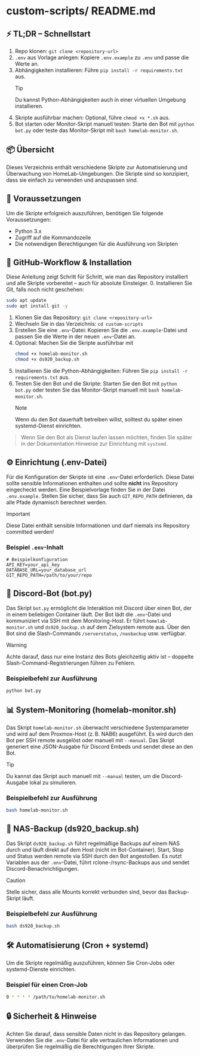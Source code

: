 # custom-scripts/ README.md

## ⚡ TL;DR – Schnellstart
1. Repo klonen: `git clone <repository-url>`
2. `.env` aus Vorlage anlegen: Kopiere `.env.example` zu `.env` und passe die Werte an.
3. Abhängigkeiten installieren: Führe `pip install -r requirements.txt` aus.
   > [!TIP]
   > Du kannst Python-Abhängigkeiten auch in einer virtuellen Umgebung installieren.
4. Skripte ausführbar machen: Optional, führe `chmod +x *.sh` aus.
5. Bot starten oder Monitor-Skript manuell testen: Starte den Bot mit `python bot.py` oder teste das Monitor-Skript mit `bash homelab-monitor.sh`.

## 📦 Übersicht
Dieses Verzeichnis enthält verschiedene Skripte zur Automatisierung und Überwachung von HomeLab-Umgebungen. Die Skripte sind so konzipiert, dass sie einfach zu verwenden und anzupassen sind.

## 🚀 Voraussetzungen
Um die Skripte erfolgreich auszuführen, benötigen Sie folgende Voraussetzungen:
- Python 3.x
- Zugriff auf die Kommandozeile
- Die notwendigen Berechtigungen für die Ausführung von Skripten

## 🔁 GitHub-Workflow & Installation
Diese Anleitung zeigt Schritt für Schritt, wie man das Repository installiert und alle Skripte vorbereitet – auch für absolute Einsteiger.
0. Installieren Sie Git, falls noch nicht geschehen:
   ```bash
   sudo apt update
   sudo apt install git -y
   ```
1. Klonen Sie das Repository: `git clone <repository-url>`
2. Wechseln Sie in das Verzeichnis: `cd custom-scripts`
3. Erstellen Sie eine `.env`-Datei: Kopieren Sie die `.env.example`-Datei und passen Sie die Werte in der neuen `.env`-Datei an.
4. Optional: Machen Sie die Skripte ausführbar mit 
   ```bash
   chmod +x homelab-monitor.sh
   chmod +x ds920_backup.sh
   ```
5. Installieren Sie die Python-Abhängigkeiten: Führen Sie `pip install -r requirements.txt` aus.
6. Testen Sie den Bot und die Skripte: Starten Sie den Bot mit `python bot.py` oder testen Sie das Monitor-Skript manuell mit `bash homelab-monitor.sh`.
   > [!NOTE]
   > Wenn du den Bot dauerhaft betreiben willst, solltest du später einen systemd-Dienst einrichten.
> Wenn Sie den Bot als Dienst laufen lassen möchten, finden Sie später in der Dokumentation Hinweise zur Einrichtung mit `systemd`.

## ⚙️ Einrichtung (.env-Datei)
Für die Konfiguration der Skripte ist eine `.env`-Datei erforderlich. Diese Datei sollte sensible Informationen enthalten und sollte **nicht** ins Repository eingecheckt werden. Eine Beispielvorlage finden Sie in der Datei `.env.example`. Stellen Sie sicher, dass Sie auch `GIT_REPO_PATH` definieren, da alle Pfade dynamisch berechnet werden.
> [!IMPORTANT]
> Diese Datei enthält sensible Informationen und darf niemals ins Repository committed werden!

### Beispiel `.env`-Inhalt
```
# Beispielkonfiguration
API_KEY=your_api_key
DATABASE_URL=your_database_url
GIT_REPO_PATH=/path/to/your/repo
```

## 🤖 Discord-Bot (bot.py)
Das Skript `bot.py` ermöglicht die Interaktion mit Discord über einen Bot, der in einem beliebigen Container läuft. Der Bot lädt die `.env`-Datei und kommuniziert via SSH mit dem Monitoring-Host. Er führt `homelab-monitor.sh` und `ds920_backup.sh` auf dem Zielsystem remote aus. Über den Bot sind die Slash-Commands `/serverstatus`, `/nasbackup` usw. verfügbar.
> [!WARNING]
> Achte darauf, dass nur eine Instanz des Bots gleichzeitig aktiv ist – doppelte Slash-Command-Registrierungen führen zu Fehlern.

### Beispielbefehl zur Ausführung
```bash
python bot.py
```

## 📊 System-Monitoring (homelab-monitor.sh)
Das Skript `homelab-monitor.sh` überwacht verschiedene Systemparameter und wird auf dem Proxmox-Host (z. B. NAB6) ausgeführt. Es wird durch den Bot per SSH remote ausgelöst oder manuell mit `--manual`. Das Skript generiert eine JSON-Ausgabe für Discord Embeds und sendet diese an den Bot.
> [!TIP]
> Du kannst das Skript auch manuell mit `--manual` testen, um die Discord-Ausgabe lokal zu simulieren.

### Beispielbefehl zur Ausführung
```bash
bash homelab-monitor.sh
```

## 💾 NAS-Backup (ds920_backup.sh)
Das Skript `ds920_backup.sh` führt regelmäßige Backups auf einem NAS durch und läuft direkt auf dem Host (nicht im Bot-Container). Start, Stop und Status werden remote via SSH durch den Bot angestoßen. Es nutzt Variablen aus der `.env`-Datei, führt rclone-/rsync-Backups aus und sendet Discord-Benachrichtigungen.
> [!CAUTION]
> Stelle sicher, dass alle Mounts korrekt verbunden sind, bevor das Backup-Skript läuft.

### Beispielbefehl zur Ausführung
```bash
bash ds920_backup.sh
```

## 🛠️ Automatisierung (Cron + systemd)
Um die Skripte regelmäßig auszuführen, können Sie Cron-Jobs oder systemd-Dienste einrichten. 

### Beispiel für einen Cron-Job
```bash
0 * * * * /path/to/homelab-monitor.sh
```

## 🔒 Sicherheit & Hinweise
Achten Sie darauf, dass sensible Daten nicht in das Repository gelangen. Verwenden Sie die `.env`-Datei für alle vertraulichen Informationen und überprüfen Sie regelmäßig die Berechtigungen Ihrer Skripte.
